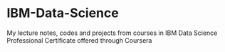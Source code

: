 # IBM-Data-Science
My lecture notes, codes and projects from courses in IBM Data Science Professional Certificate offered through Coursera
